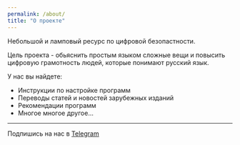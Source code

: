 ```yaml
---
permalink: /about/
title: "О проекте"
---
```


Небольшой и ламповый ресурс по цифровой безопастности.

Цель проекта - обьяснить простым языком сложные вещи и повысить цифровую грамотность людей, которые понимают русский язык.

У нас вы найдете:
- Инструкции по настройке программ
- Переводы статей и новостей зарубежных изданий
- Рекомендации программ
- Многое многое другое...

---

Подпишись на нас в [Telegram](https://t.me/kust_journal)